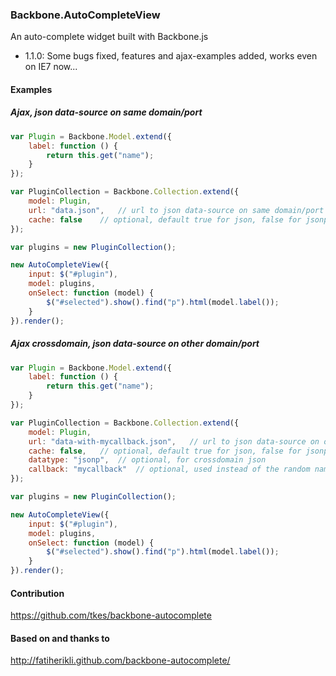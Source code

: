 ### Backbone.AutoCompleteView

An auto-complete widget built with Backbone.js

* 1.1.0: Some bugs fixed, features and ajax-examples added, works even on IE7 now...

#### Examples

##### Ajax, json data-source on same domain/port
```javascript
var Plugin = Backbone.Model.extend({
	label: function () {
		return this.get("name");
	}
});

var PluginCollection = Backbone.Collection.extend({
	model: Plugin,
	url: "data.json",	// url to json data-source on same domain/port
	cache: false	// optional, default true for json, false for jsonp
});

var plugins = new PluginCollection();

new AutoCompleteView({
	input: $("#plugin"),
	model: plugins,
	onSelect: function (model) {
		$("#selected").show().find("p").html(model.label());
	}
}).render();
```

##### Ajax crossdomain, json data-source on other domain/port
```javascript
var Plugin = Backbone.Model.extend({
	label: function () {
		return this.get("name");
	}
});

var PluginCollection = Backbone.Collection.extend({
	model: Plugin,
	url: "data-with-mycallback.json",	// url to json data-source on other domain/port
	cache: false,	// optional, default true for json, false for jsonp
	datatype: "jsonp",	// optional, for crossdomain json
	callback: "mycallback"	// optional, used instead of the random name automatically generated by jQuery
});

var plugins = new PluginCollection();

new AutoCompleteView({
	input: $("#plugin"),
	model: plugins,
	onSelect: function (model) {
		$("#selected").show().find("p").html(model.label());
	}
}).render();
```

#### Contribution

<https://github.com/tkes/backbone-autocomplete>

#### Based on and thanks to

<http://fatiherikli.github.com/backbone-autocomplete/>
